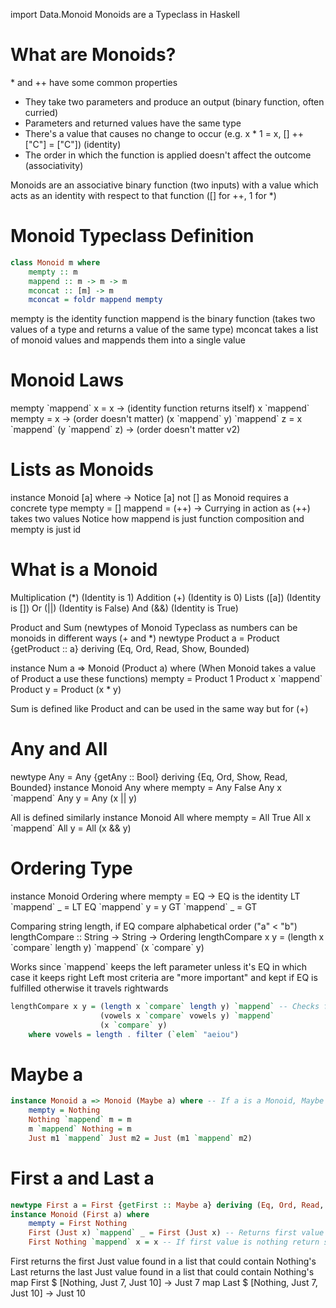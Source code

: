 import Data.Monoid
Monoids are a Typeclass in Haskell

# What are Monoids?
\* and ++ have some common properties
- They take two parameters and produce an output (binary function, often curried)
- Parameters and returned values have the same type
- There's a value that causes no change to occur (e.g. x \* 1 = x, \[] ++ \["C"] = \["C"]) (identity)
- The order in which the function is applied doesn't affect the outcome (associativity)

Monoids are an associative binary function (two inputs) with a value which acts as an identity with respect to that function (\[] for ++, 1 for \*)

# Monoid Typeclass Definition
```haskell
class Monoid m where
    mempty :: m
    mappend :: m -> m -> m
    mconcat :: [m] -> m
    mconcat = foldr mappend mempty
```

mempty is the identity function
mappend is the binary function (takes two values of a type and returns a value of the same type)
mconcat takes a list of monoid values and mappends them into a single value

# Monoid Laws
mempty \`mappend\` x = x -> (identity function returns itself)
x \`mappend\` mempty = x -> (order doesn't matter)
(x \`mappend\` y) \`mappend\` z = x \`mappend\` (y \`mappend\` z) -> (order doesn't matter v2)

# Lists as Monoids
instance Monoid \[a] where -> Notice \[a] not \[] as Monoid requires a concrete type
    mempty = \[]
    mappend = (++) -> Currying in action as (++) takes two values
Notice how mappend is just function composition and mempty is just id
# What is a Monoid
Multiplication (\*) (Identity is 1)
Addition (+) (Identity is 0)
Lists (\[a]) (Identity is \[])
Or (||) (Identity is False)
And (&&) (Identity is True)

Product and Sum (newtypes of Monoid Typeclass as numbers can be monoids in different ways (+ and \*)
newtype Product a = Product {getProduct :: a}
    deriving (Eq, Ord, Read, Show, Bounded)

instance Num a => Monoid (Product a) where (When Monoid takes a value of Product a use these functions)
    mempty = Product 1
    Product x \`mappend\` Product y = Product (x \* y)

Sum is defined like Product and can be used in the same way but for (+)

# Any and All
newtype Any = Any {getAny :: Bool} deriving {Eq, Ord, Show, Read, Bounded}
instance Monoid Any where
    mempty = Any False
    Any x \`mappend\` Any y = Any (x || y)

All is defined similarly
instance Monoid All where
    mempty = All True
    All x \`mappend\` All y = All (x && y)

# Ordering Type
instance Monoid Ordering where
    mempty = EQ -> EQ is the identity
    LT \`mappend\` _ = LT
    EQ \`mappend\` y = y
    GT \`mappend\` _ = GT

Comparing string length, if EQ compare alphabetical order ("a" < "b")
lengthCompare :: String -> String -> Ordering
lengthCompare x y = (length x \`compare\` length y) \`mappend\` (x \`compare\` y)

Works since \`mappend\` keeps the left parameter unless it's EQ in which case it keeps right
Left most criteria are "more important" and kept if EQ is fulfilled otherwise it travels rightwards

```haskell
lengthCompare x y = (length x `compare` length y) `mappend` -- Checks for amount of vowels as second most important criteria
                    (vowels x `compare` vowels y) `mappend`
                    (x `compare` y)
    where vowels = length . filter (`elem` "aeiou")
```

# Maybe a 
```haskell
instance Monoid a => Monoid (Maybe a) where -- If a is a Monoid, Maybe a is also a Monoid
    mempty = Nothing
    Nothing `mappend` m = m
    m `mappend` Nothing = m
    Just m1 `mappend` Just m2 = Just (m1 `mappend` m2)
```

# First a and Last a
```haskell
newtype First a = First {getFirst :: Maybe a} deriving (Eq, Ord, Read, Show)
instance Monoid (First a) where
    mempty = First Nothing
    First (Just x) `mappend` _ = First (Just x) -- Returns first value when mappended if it's a Just value
    First Nothing `mappend` x = x -- If first value is nothing return second value
```

First returns the first Just value found in a list that could contain Nothing's
Last returns the last Just value found in a list that could contain Nothing's
map First $ \[Nothing, Just 7, Just 10] -> Just 7
map Last $ \[Nothing, Just 7, Just 10] -> Just 10
